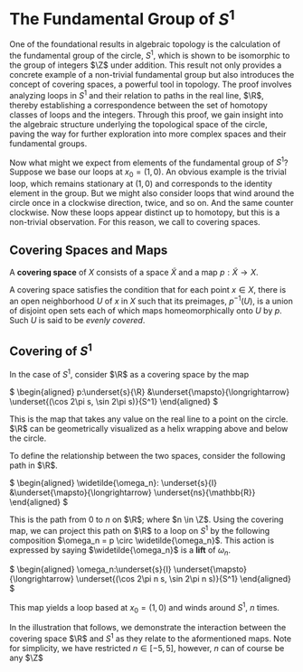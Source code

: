 # The Fundamental Group of $S^1$

One of the foundational results in algebraic topology is the calculation of the fundamental group of the circle, $S^1$, which is shown to be isomorphic to the group of integers $\Z$ under addition. This result not only provides a concrete example of a non-trivial fundamental group but also introduces the concept of covering spaces, a powerful tool in topology. The proof involves analyzing loops in $S^1$ and their relation to paths in the real line, $\R$, thereby establishing a correspondence between the set of homotopy classes of loops and the integers. Through this proof, we gain insight into the algebraic structure underlying the topological space of the circle, paving the way for further exploration into more complex spaces and their fundamental groups.

Now what might we expect from elements of the fundamental group of $S^1$? Suppose we base our loops at $x_0=(1,0)$. An obvious example is the trivial loop, which remains stationary at $(1,0)$ and corresponds to the identity element in the group. But we might also consider loops that wind around the circle once in a clockwise direction, twice, and so on. And the same counter clockwise. Now these loops appear distinct up to homotopy, but this is a non-trivial observation. For this reason, we call to covering spaces.

## Covering Spaces and Maps

A **covering space** of $X$ consists of a space $\widetilde{X}$ and a map $p:\widetilde{X}\to X$.

A covering space satisfies the condition that for each point $x\in X$, there is an open neighborhood $U$ of $x$ in $X$ such that
its preimages, $p^{-1}(U)$, is a union of disjoint open sets each of which maps homeomorphically onto $U$ by $p$. Such $U$ is said to be *evenly covered*. 

## Covering of $S^1$

In the case of $S^1$, consider $\R$ as a covering space by the map

$
\begin{aligned}
p:\underset{s}{\R} &\underset{\mapsto}{\longrightarrow} \underset{(\cos 2\pi s, \sin 2\pi s)}{S^1}
\end{aligned}
$

This is the map that takes any value on the real line to a point on the circle. $\R$ can be geometrically visualized as a helix wrapping above and below the circle. 

To define the relationship between the two spaces, consider the following path in $\R$.

$
\begin{aligned}
\widetilde{\omega_n}: \underset{s}{I} &\underset{\mapsto}{\longrightarrow} \underset{ns}{\mathbb{R}}
\end{aligned}
$

This is the path from 0 to $n$ on $\R$; where $n \in \Z$. Using the covering map, we can project this path on $\R$ to a loop on $S^1$ by the following composition $\omega_n = p \circ \widetilde{\omega_n}$. This action is expressed by saying $\widetilde{\omega_n}$ is a **lift** of $\omega_n$.

$
\begin{aligned}
\omega_n:\underset{s}{I} \underset{\mapsto}{\longrightarrow} \underset{(\cos 2\pi n s, \sin 2\pi n s)}{S^1}
\end{aligned}
$

This map yields a loop based at $x_0=(1,0)$ and winds around $S^1$, $n$ times. 

In the illustration that follows, we demonstrate the interaction between the covering space $\R$ and $S^1$ as they relate to the aformentioned maps. Note for simplicity, we have restricted $n\in[-5,5]$, however, $n$ can of course be any $\Z$

